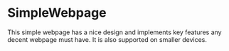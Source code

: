 # SimpleWebpage

This simple webpage has a nice design and implements key features any decent webpage must have.
It is also supported on smaller devices.
